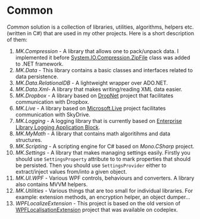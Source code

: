 # Common
*Common* solution is a collection of libraries, utilities, algorithms, helpers etc. (written in C#) that are used in my other projects. Here is a short description of them:

1. *MK.Compression* - A library that allows one to pack/unpack data. I implemented it before [System.IO.Compression.ZipFile][1] class was added to .NET framework.
2. *MK.Data* - This library contains a basic classes and interfaces related to data persistence.
3. *MK.Data.RelationalDB* - A lightweight wrapper over ADO.NET.
4. *MK.Data.Xml*- A library that makes writing/reading XML data easier.
5. *MK.Dropbox* - A library based on [DropNet][2] project that facilitates communication with Dropbox.
6. *MK.Live* - A library based on [Microsoft.Live][3] project facilitates communication with SkyDrive.
7. *MK.Logging* - A logging library that is currently based on [Enterprise Library Logging Application Block][4].
8. *MK.MyMath* - A library that contains math algoritihms and data structures.
9. *MK.Scripting* - A scripting engine for C# based on *Mono.CSharp* project.
10. *MK.Settings* - A library that makes managing settings easily. Firstly you should use ```SettingsProperty``` attribute to to mark properties that should be persisted. Then you should use ```SettingsProvider``` either to extract/inject values from/into a given object.
11. *MK.UI.WPF* - Various WPF controls, behaviours and converters. A library also contains MVVM helpers.
12. *MK.Utilities* - Various things that are too small for individual libraries. For example: extension methods, an encryption helper, an object dumper...
13. *WPFLocalizeExtension* - This project is based on the old version of [WPFLocalisationExtension][5] project that was available on codeplex.

[1]: https://msdn.microsoft.com/en-us//library/system.io.compression.zipfile(v=vs.110).aspx
[2]: https://www.nuget.org/packages/DropNet
[3]: https://www.nuget.org/packages/LiveSDK
[4]: https://www.nuget.org/packages/EnterpriseLibrary.Logging/
[5]: http://wpflocalizeextension.codeplex.com/

